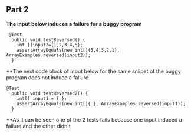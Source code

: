 ## Part 2 
**The input below induces a failure for a buggy program**

```
 @Test
  public void testReversed() {
    int []input2={1,2,3,4,5};
    assertArrayEquals(new int[]{5,4,3,2,1}, ArrayExamples.reversed(input2));
  }
  ```
  
  
**The next code block of input below for the same sniipet of the buggy program does not induce a failure

```
@Test
  public void testReversed2() {
    int[] input1 = { };
    assertArrayEquals(new int[]{ }, ArrayExamples.reversed(input1));
  }
  ```
  **As it can be seen one of the 2 tests fails because one input induced a failure and the other didn't
  
  
